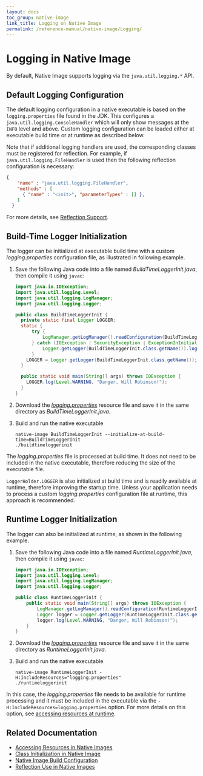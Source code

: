 ```yaml
---
layout: docs
toc_group: native-image
link_title: Logging on Native Image
permalink: /reference-manual/native-image/Logging/
---
```

# Logging in Native Image

By default, Native Image supports logging via the `java.util.logging.*` API.

## Default Logging Configuration

The default logging configuration in a native executable is based on the `logging.properties` file found in the JDK.
This configures a `java.util.logging.ConsoleHandler` which will only show messages at the `INFO` level and above.
Custom logging configuration can be loaded either at executable build time or at runtime as described below.

Note that if additional logging handlers are used, the corresponding classes must be registered for reflection.
For example, if `java.util.logging.FileHandler` is used then the following reflection configuration is necessary:
```json
{
    "name" : "java.util.logging.FileHandler",
    "methods" : [
      { "name" : "<init>", "parameterTypes" : [] },
    ]
  }
```
For more details, see [Reflection Support](Reflection.md).

## Build-Time Logger Initialization

The logger can be initialized at executable build time with a custom _logging.properties_ configuration file, as illustrated in following example.

1. Save the following Java code into a file named _BuildTimeLoggerInit.java_, then compile it using `javac`:
    ```java
    import java.io.IOException;
    import java.util.logging.Level;
    import java.util.logging.LogManager;
    import java.util.logging.Logger;

    public class BuildTimeLoggerInit {
      private static final Logger LOGGER;
      static {
          try {
              LogManager.getLogManager().readConfiguration(BuildTimeLoggerInit.class.getResourceAsStream("/logging.properties"));
          } catch (IOException | SecurityException | ExceptionInInitializerError ex) {
              Logger.getLogger(BuildTimeLoggerInit.class.getName()).log(Level.SEVERE, "Failed to read logging.properties file", ex);
          }
        LOGGER = Logger.getLogger(BuildTimeLoggerInit.class.getName());
      }

      public static void main(String[] args) throws IOException {
        LOGGER.log(Level.WARNING, "Danger, Will Robinson!");
      }
    }
    ```
2. Download the [_logging.properties_](assets/logging.properties) resource file and save it in the same directory as _BuildTimeLoggerInit.java_.

3. Build and run the native executable

    ```shell
    native-image BuildTimeLoggerInit --initialize-at-build-time=BuildTimeLoggerInit
    ./buildtimeloggerinit
    ```
The _logging.properties_ file is processed at build time.
It does not need to be included in the native executable, therefore reducing the size of the executable file.

`LoggerHolder.LOGGER` is also initialized at build time and is readily available at runtime, therefore improving the startup time. 
Unless your application needs to process a custom _logging.properties_ configuration file at runtime, this approach is recommended.

## Runtime Logger Initialization

The logger can also be initialized at runtime, as shown in the following example.

1. Save the following Java code into a file named _RuntimeLoggerInit.java_, then compile it using `javac`:

    ```java
    import java.io.IOException;
    import java.util.logging.Level;
    import java.util.logging.LogManager;
    import java.util.logging.Logger;

    public class RuntimeLoggerInit {
        public static void main(String[] args) throws IOException {
            LogManager.getLogManager().readConfiguration(RuntimeLoggerInit.class.getResourceAsStream("/logging.properties"));
            Logger logger = Logger.getLogger(RuntimeLoggerInit.class.getName());
            logger.log(Level.WARNING, "Danger, Will Robinson!");
        }
    }
    ```

2. Download the [_logging.properties_](assets/logging.properties) resource file and save it in the same directory as _RuntimeLoggerInit.java_.

3. Build and run the native executable

    ```shell
    native-image RuntimeLoggerInit -H:IncludeResources="logging.properties"
    ./runtimeloggerinit
    ```

In this case, the _logging.properties_ file needs to be available for runtime processing and it must be included in the executable via the `-H:IncludeResources=logging.properties` option. For more details on this option, see [accessing resources at runtime](Resources.md).

## Related Documentation
* [Accessing Resources in Native Images](Resources.md)
* [Class Initialization in Native Image](ClassInitialization.md)
* [Native Image Build Configuration](BuildConfiguration.md)
* [Reflection Use in Native Images](Reflection.md)

